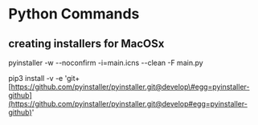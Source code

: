 # Python Commands

## creating installers for MacOSx
pyinstaller -w --noconfirm -i=main.icns --clean -F main.py



pip3 install -v -e 'git+[https://github.com/pyinstaller/pyinstaller.git@develop\#egg=pyinstaller-github](https://github.com/pyinstaller/pyinstaller.git@develop#egg=pyinstaller-github)'



